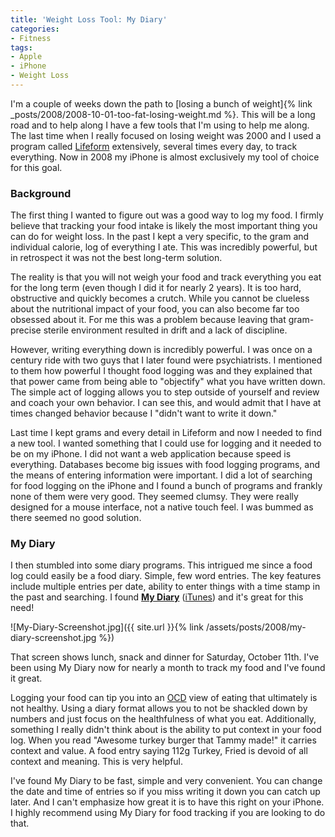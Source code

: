 ```yaml
---
title: 'Weight Loss Tool: My Diary'
categories:
- Fitness
tags:
- Apple
- iPhone
- Weight Loss
---
```


I'm a couple of weeks down the path to [losing a bunch of weight]{% link _posts/2008/2008-10-01-too-fat-losing-weight.md %}. This will be a long road and to help along I have a few tools that I'm using to help me along. The last time when I really focused on losing weight was 2000 and I used a program called [Lifeform](http://www.lifeform.com/) extensively, several times every day, to track everything. Now in 2008 my iPhone is almost exclusively my tool of choice for this goal.

### Background

The first thing I wanted to figure out was a good way to log my food. I firmly believe that tracking your food intake is likely the most important thing you can do for weight loss. In the past I kept a very specific, to the gram and individual calorie, log of everything I ate. This was incredibly powerful, but in retrospect it was not the best long-term solution.

The reality is that you will not weigh your food and track everything you eat for the long term (even though I did it for nearly 2 years). It is too hard, obstructive and quickly becomes a crutch. While you cannot be clueless about the nutritional impact of your food, you can also become far too obsessed about it. For me this was a problem because leaving that gram-precise sterile environment resulted in drift and a lack of discipline.

However, writing everything down is incredibly powerful. I was once on a century ride with two guys that I later found were psychiatrists. I mentioned to them how powerful I thought food logging was and they explained that that power came from being able to "objectify" what you have written down. The simple act of logging allows you to step outside of yourself and review and coach your own behavior. I can see this, and would admit that I have at times changed behavior because I "didn't want to write it down."

Last time I kept grams and every detail in Lifeform and now I needed to find a new tool. I wanted something that I could use for logging and it needed to be on my iPhone. I did not want a web application because speed is everything. Databases become big issues with food logging programs, and the means of entering information were important. I did a lot of searching for food logging on the iPhone and I found a bunch of programs and frankly none of them were very good. They seemed clumsy. They were really designed for a mouse interface, not a native touch feel. I was bummed as there seemed no good solution.

### My Diary

I then stumbled into some diary programs. This intrigued me since a food log could easily be a food diary. Simple, few word entries. The key features include multiple entries per date, ability to enter things with a time stamp in the past and searching. I found **[My Diary](http://sites.google.com/site/idiary4iphone/)** ([iTunes](http://phobos.apple.com/WebObjects/MZStore.woa/wa/viewSoftware?id=288709673&mt=8)) and it's great for this need!

![My-Diary-Screenshot.jpg]({{ site.url }}{% link /assets/posts/2008/my-diary-screenshot.jpg %})

That screen shows lunch, snack and dinner for Saturday, October 11th. I've been using My Diary now for nearly a month to track my food and I've found it great.

Logging your food can tip you into an [OCD](http://en.wikipedia.org/wiki/Obsessive-compulsive_disorder) view of eating that ultimately is not healthy. Using a diary format allows you to not be shackled down by numbers and just focus on the healthfulness of what you eat. Additionally, something I really didn't think about is the ability to put context in your food log. When you read "Awesome turkey burger that Tammy made!" it carries context and value. A food entry saying 112g Turkey, Fried is devoid of all context and meaning. This is very helpful.

I've found My Diary to be fast, simple and very convenient. You can change the date and time of entries so if you miss writing it down you can catch up later. And I can't emphasize how great it is to have this right on your iPhone. I highly recommend using My Diary for food tracking if you are looking to do that.
